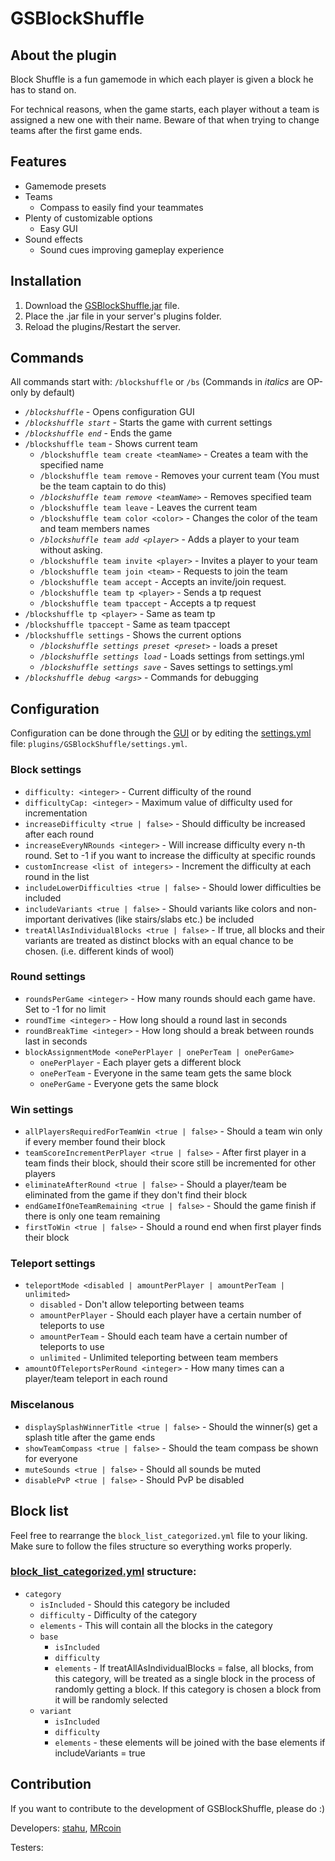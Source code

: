 # GSBlockShuffle

## About the plugin
Block Shuffle is a fun gamemode in which each player is given a block he has to stand on.

For technical reasons, when the game starts, each player without a team is assigned a new one with their name. Beware of that when trying to change teams after the first game ends.

## Features
- Gamemode presets
- Teams
  - Compass to easily find your teammates
- Plenty of customizable options
  - Easy GUI
- Sound effects
  - Sound cues improving gameplay experience

## Installation
1. Download the [GSBlockShuffle.jar](https://github.com/stahuOfficial/GSBlockShuffle/releases/latest) file.
2. Place the .jar file in your server's plugins folder.
3. Reload the plugins/Restart the server.

## Commands
All commands start with: `/blockshuffle` or `/bs` (Commands in *italics* are OP-only by default)
- *`/blockshuffle`* - Opens configuration GUI
- *`/blockshuffle start`* - Starts the game with current settings
- *`/blockshuffle end`* - Ends the game
- `/blockshuffle team` - Shows current team
  - `/blockshuffle team create <teamName>` - Creates a team with the specified name
  - `/blockshuffle team remove` - Removes your current team (You must be the team captain to do this)
  - *`/blockshuffle team remove <teamName>`* - Removes specified team
  - `/blockshuffle team leave` - Leaves the current team
  - `/blockshuffle team color <color>` - Changes the color of the team and team members names
  - *`/blockshuffle team add <player>`* - Adds a player to your team without asking.
  - `/blockshuffle team invite <player>` - Invites a player to your team
  - `/blockshuffle team join <team>` - Requests to join the team
  - `/blockshuffle team accept` - Accepts an invite/join request.
  - `/blockshuffle team tp <player>` - Sends a tp request
  - `/blockshuffle team tpaccept` - Accepts a tp request
- `/blockshuffle tp <player>` - Same as team tp
- `/blockshuffle tpaccept` - Same as team tpaccept
- `/blockshuffle settings` - Shows the current options
  - *`/blockshuffle settings preset <preset>`* - loads a preset
  - *`/blockshuffle settings load`* - Loads settings from settings.yml
  - *`/blockshuffle settings save`* - Saves settings to settings.yml
- *`/blockshuffle debug <args>`* - Commands for debugging

## Configuration
Configuration can be done through the [GUI](#commands) or by editing the [settings.yml](src/main/resources/settings.yml) file: `plugins/GSBlockShuffle/settings.yml`.
### Block settings
- `difficulty: <integer>` - Current difficulty of the round
- `difficultyCap: <integer>` - Maximum value of difficulty used for incrementation
- `increaseDifficulty <true | false>` - Should difficulty be increased after each round
- `increaseEveryNRounds <integer>` - Will increase difficulty every n-th round. Set to -1 if you want to increase the difficulty at specific rounds
- `customIncrease <list of integers>` - Increment the difficulty at each round in the list
- `includeLowerDifficulties <true | false>` - Should lower difficulties be included
- `includeVariants <true | false>` - Should variants like colors and non-important derivatives (like stairs/slabs etc.) be included
- `treatAllAsIndividualBlocks <true | false>` - If true, all blocks and their variants are treated as distinct blocks with an equal chance to be chosen. (i.e. different kinds of wool)
### Round settings
- `roundsPerGame <integer>` - How many rounds should each game have. Set to -1 for no limit
- `roundTime <integer>` - How long should a round last in seconds
- `roundBreakTime <integer>` - How long should a break between rounds last in seconds
- `blockAssignmentMode <onePerPlayer | onePerTeam | onePerGame>`
  - `onePerPlayer` - Each player gets a different block
  - `onePerTeam` - Everyone in the same team gets the same block
  - `onePerGame` - Everyone gets the same block

### Win settings
- `allPlayersRequiredForTeamWin <true | false>` - Should a team win only if every member found their block
- `teamScoreIncrementPerPlayer <true | false>` - After first player in a team finds their block, should their score still be incremented for other players
- `eliminateAfterRound <true | false>` - Should a player/team be eliminated from the game if they don't find their block
- `endGameIfOneTeamRemaining <true | false>` - Should the game finish if there is only one team remaining
- `firstToWin <true | false>` - Should a round end when first player finds their block

### Teleport settings
- `teleportMode <disabled | amountPerPlayer | amountPerTeam | unlimited>`
  - `disabled` - Don't allow teleporting between teams
  - `amountPerPlayer` - Should each player have a certain number of teleports to use
  - `amountPerTeam` - Should each team have a certain number of teleports to use
  - `unlimited` - Unlimited teleporting between team members
- `amountOfTeleportsPerRound <integer>` - How many times can a player/team teleport in each round

### Miscelanous
- `displaySplashWinnerTitle <true | false>` - Should the winner(s) get a splash title after the game ends
- `showTeamCompass <true | false>` - Should the team compass be shown for everyone
- `muteSounds <true | false>` - Should all sounds be muted
- `disablePvP <true | false>` - Should PvP be disabled

## Block list
Feel free to rearrange the `block_list_categorized.yml` file to your liking.
Make sure to follow the files structure so everything works properly.

### [block_list_categorized.yml](src/main/resources/block_list_categorized.yml) structure:
- `category`
  - `isIncluded` - Should this category be included
  - `difficulty` - Difficulty of the category
  - `elements` - This will contain all the blocks in the category
  - `base`
    - `isIncluded`
    - `difficulty`
    - `elements` - If treatAllAsIndividualBlocks = false, all blocks, from this category, will be treated as a single block in the process of randomly getting a block. If this category is chosen a block from it will be randomly selected
  - `variant`
    - `isIncluded`
    - `difficulty`
    - `elements` - these elements will be joined with the base elements if includeVariants = true

## Contribution
If you want to contribute to the development of GSBlockShuffle, please do :)

Developers: [stahu](https://github.com/stahuOfficial), [MRcoin](https://github.com/MRcoin2)

Testers: 
